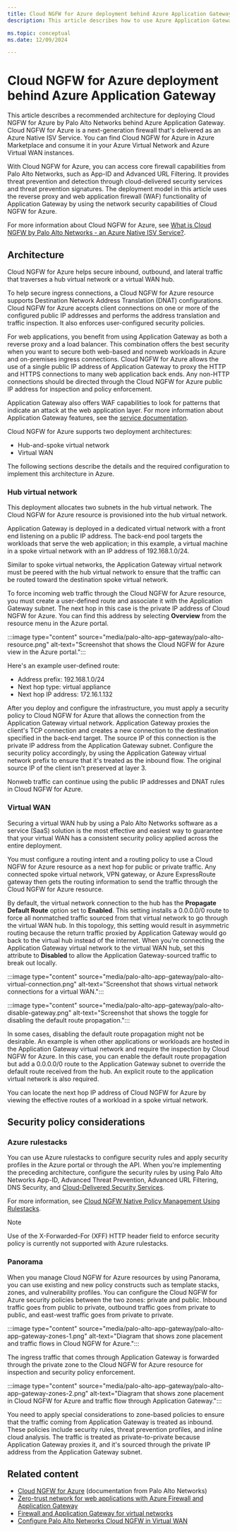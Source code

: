 ```yaml
---
title: Cloud NGFW for Azure deployment behind Azure Application Gateway
description: This article describes how to use Azure Application Gateway with Cloud NGFW for Azure by Palo Alto Networks to help secure web applications.

ms.topic: conceptual
ms.date: 12/09/2024

---
```

# Cloud NGFW for Azure deployment behind Azure Application Gateway

This article describes a recommended architecture for deploying Cloud NGFW for Azure by Palo Alto Networks behind Azure Application Gateway. Cloud NGFW for Azure is a next-generation firewall that's delivered as an Azure Native ISV Service. You can find Cloud NGFW for Azure in Azure Marketplace and consume it in your Azure Virtual Network and Azure Virtual WAN instances.

With Cloud NGFW for Azure, you can access core firewall capabilities from Palo Alto Networks, such as App-ID and Advanced URL Filtering. It provides threat prevention and detection through cloud-delivered security services and threat prevention signatures. The deployment model in this article uses the reverse proxy and web application firewall (WAF) functionality of Application Gateway by using the network security capabilities of Cloud NGFW for Azure.

For more information about Cloud NGFW for Azure, see [What is Cloud NGFW by Palo Alto Networks - an Azure Native ISV Service?](palo-alto-overview.md).

## Architecture

Cloud NGFW for Azure helps secure inbound, outbound, and lateral traffic that traverses a hub virtual network or a virtual WAN hub.

To help secure ingress connections, a Cloud NGFW for Azure resource supports Destination Network Address Translation (DNAT) configurations. Cloud NGFW for Azure accepts client connections on one or more of the configured public IP addresses and performs the address translation and traffic inspection. It also enforces user-configured security policies.

For web applications, you benefit from using Application Gateway as both a reverse proxy and a load balancer. This combination offers the best security when you want to secure both web-based and nonweb workloads in Azure and on-premises ingress connections. Cloud NGFW for Azure allows the use of a single public IP address of Application Gateway to proxy the HTTP and HTTPS connections to many web application back ends. Any non-HTTP connections should be directed through the Cloud NGFW for Azure public IP address for inspection and policy enforcement.

Application Gateway also offers WAF capabilities to look for patterns that indicate an attack at the web application layer. For more information about Application Gateway features, see the [service documentation](/azure/application-gateway).

Cloud NGFW for Azure supports two deployment architectures:

- Hub-and-spoke virtual network
- Virtual WAN

The following sections describe the details and the required configuration to implement this architecture in Azure.

### Hub virtual network

This deployment allocates two subnets in the hub virtual network. The Cloud NGFW for Azure resource is provisioned into the hub virtual network.

Application Gateway is deployed in a dedicated virtual network with a front end listening on a public IP address. The back-end pool targets the workloads that serve the web application; in this example, a virtual machine in a spoke virtual network with an IP address of 192.168.1.0/24.

Similar to spoke virtual networks, the Application Gateway virtual network must be peered with the hub virtual network to ensure that the traffic can be routed toward the destination spoke virtual network.

To force incoming web traffic through the Cloud NGFW for Azure resource, you must create a user-defined route and associate it with the Application Gateway subnet. The next hop in this case is the private IP address of Cloud NGFW for Azure. You can find this address by selecting **Overview** from the resource menu in the Azure portal.

:::image type="content" source="media/palo-alto-app-gateway/palo-alto-resource.png" alt-text="Screenshot that shows the Cloud NGFW for Azure view in the Azure portal.":::

Here's an example user-defined route:

- Address prefix: 192.168.1.0/24
- Next hop type: virtual appliance
- Next hop IP address: 172.16.1.132

After you deploy and configure the infrastructure, you must apply a security policy to Cloud NGFW for Azure that allows the connection from the Application Gateway virtual network. Application Gateway proxies the client's TCP connection and creates a new connection to the destination specified in the back-end target. The source IP of this connection is the private IP address from the Application Gateway subnet. Configure the security policy accordingly, by using the Application Gateway virtual network prefix to ensure that it's treated as the inbound flow. The original source IP of the client isn't preserved at layer 3.

Nonweb traffic can continue using the public IP addresses and DNAT rules in Cloud NGFW for Azure.

### Virtual WAN

Securing a virtual WAN hub by using a Palo Alto Networks software as a service (SaaS) solution is the most effective and easiest way to guarantee that your virtual WAN has a consistent security policy applied across the entire deployment.

You must configure a routing intent and a routing policy to use a Cloud NGFW for Azure resource as a next hop for public or private traffic. Any connected spoke virtual network, VPN gateway, or Azure ExpressRoute gateway then gets the routing information to send the traffic through the Cloud NGFW for Azure resource.

By default, the virtual network connection to the hub has the **Propagate Default Route** option set to **Enabled**. This setting installs a 0.0.0.0/0 route to force all nonmatched traffic sourced from that virtual network to go through the virtual WAN hub. In this topology, this setting would result in asymmetric routing because the return traffic proxied by Application Gateway would go back to the virtual hub instead of the internet. When you're connecting the Application Gateway virtual network to the virtual WAN hub, set this attribute to **Disabled** to allow the Application Gateway-sourced traffic to break out locally.

:::image type="content" source="media/palo-alto-app-gateway/palo-alto-virtual-connection.png" alt-text="Screenshot that shows virtual network connections for a virtual WAN.":::

:::image type="content" source="media/palo-alto-app-gateway/palo-alto-disable-gateway.png" alt-text="Screenshot that shows the toggle for disabling the default route propagation.":::

In some cases, disabling the default route propagation might not be desirable. An example is when other applications or workloads are hosted in the Application Gateway virtual network and require the inspection by Cloud NGFW for Azure. In this case, you can enable the default route propagation but add a 0.0.0.0/0 route to the Application Gateway subnet to override the default route received from the hub. An explicit route to the application virtual network is also required.

You can locate the next hop IP address of Cloud NGFW for Azure by viewing the effective routes of a workload in a spoke virtual network. 

## Security policy considerations

### Azure rulestacks

You can use Azure rulestacks to configure security rules and apply security profiles in the Azure portal or through the API. When you're implementing the preceding architecture, configure the security rules by using Palo Alto Networks App-ID, Advanced Threat Prevention, Advanced URL Filtering, DNS Security, and [Cloud-Delivered Security Services](https://www.paloaltonetworks.com/network-security/security-subscriptions).

For more information, see [Cloud NGFW Native Policy Management Using Rulestacks](https://docs.paloaltonetworks.com/cloud-ngfw/azure/cloud-ngfw-for-azure/native-policy-management).

> [!NOTE]
> Use of the X-Forwarded-For (XFF) HTTP header field to enforce security policy is currently not supported with Azure rulestacks.

### Panorama

When you manage Cloud NGFW for Azure resources by using Panorama, you can use existing and new policy constructs such as template stacks, zones, and vulnerability profiles. You can configure the Cloud NGFW for Azure security policies between the two zones: private and public. Inbound traffic goes from public to private, outbound traffic goes from private to public, and east-west traffic goes from private to private.

:::image type="content" source="media/palo-alto-app-gateway/palo-alto-app-gateway-zones-1.png" alt-text="Diagram that shows zone placement and traffic flows in Cloud NGFW for Azure.":::

The ingress traffic that comes through Application Gateway is forwarded through the private zone to the Cloud NGFW for Azure resource for inspection and security policy enforcement.

:::image type="content" source="media/palo-alto-app-gateway/palo-alto-app-gateway-zones-2.png" alt-text="Diagram that shows zone placement in Cloud NGFW for Azure and traffic flow through Application Gateway.":::

You need to apply special considerations to zone-based policies to ensure that the traffic coming from Application Gateway is treated as inbound. These policies include security rules, threat prevention profiles, and inline cloud analysis. The traffic is treated as private-to-private because Application Gateway proxies it, and it's sourced through the private IP address from the Application Gateway subnet.

## Related content

- [Cloud NGFW for Azure](https://docs.paloaltonetworks.com/cloud-ngfw/azure/cloud-ngfw-for-azure) (documentation from Palo Alto Networks)
- [Zero-trust network for web applications with Azure Firewall and Application Gateway](/azure/architecture/example-scenario/gateway/application-gateway-before-azure-firewall)
- [Firewall and Application Gateway for virtual networks](/azure/architecture/example-scenario/gateway/firewall-application-gateway)
- [Configure Palo Alto Networks Cloud NGFW in Virtual WAN](/azure/virtual-wan/how-to-palo-alto-cloud-ngfw)

